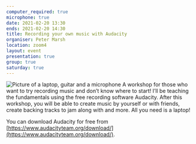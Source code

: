 ```yaml
---
computer_required: true
microphone: true
date: 2021-02-20 13:30
ends: 2021-02-20 14:30
title: Recording your own music with Audacity
organiser: Peter Marsh
location: zoom4
layout: event
presentation: true
group: true
saturday: true
---
```

![Picture of a laptop, guitar and a microphone]({{site.baseurl}}/assets/event_audacity.jpg)
A workshop for those who want to try recording music and don’t know where to start! I’ll be teaching the fundamentals using the free recording software Audacity. After this workshop, you will be able to create music by yourself or with friends, create backing tracks to jam along with and more. All you need is a laptop! 

You can download Audacity for free from [https://www.audacityteam.org/download/](https://www.audacityteam.org/download/).


